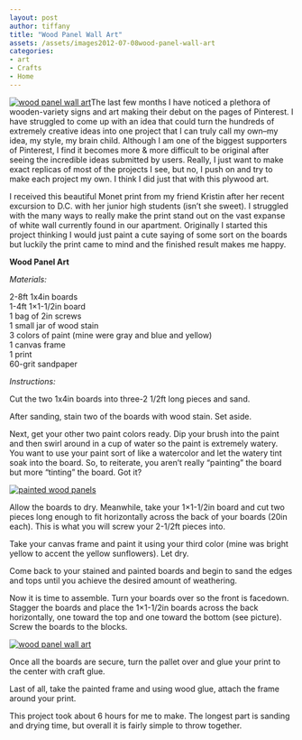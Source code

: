 ```yaml
---
layout: post
author: tiffany
title: "Wood Panel Wall Art"
assets: /assets/images2012-07-08wood-panel-wall-art
categories: 
- art
- Crafts
- Home
---
```


[![wood panel wall art](jekyll_uploads/2012/07/woodpanelwallartsat-325x487.jpg "woodpanelwallartsat")](http://www.sweetpeonies.com/2012/07/wood-panel-wall-art/woodpanelwallartsat/)The last few months I have noticed a plethora of wooden-variety signs and art making their debut on the pages of Pinterest. I have struggled to come up with an idea that could turn the hundreds of extremely creative ideas into one project that I can truly call my own–my idea, my style, my brain child. Although I am one of the biggest supporters of Pinterest, I find it becomes more & more difficult to be original after seeing the incredible ideas submitted by users. Really, I just want to make exact replicas of most of the projects I see, but no, I push on and try to make each project my own. I think I did just that with this plywood art.

I received this beautiful Monet print from my friend Kristin after her recent excursion to D.C. with her junior high students (isn’t she sweet). I struggled with the many ways to really make the print stand out on the vast expanse of white wall currently found in our apartment. Originally I started this project thinking I would just paint a cute saying of some sort on the boards but luckily the print came to mind and the finished result makes me happy.

**Wood Panel Art**

_Materials:_

2-8ft 1x4in boards  
1-4ft 1×1-1/2in board  
1 bag of 2in screws  
1 small jar of wood stain  
3 colors of paint (mine were gray and blue and yellow)  
1 canvas frame  
1 print  
60-grit sandpaper

_Instructions:_

Cut the two 1x4in boards into three-2 1/2ft long pieces and sand.

After sanding, stain two of the boards with wood stain. Set aside.

Next, get your other two paint colors ready. Dip your brush into the paint and then swirl around in a cup of water so the paint is extremely watery. You want to use your paint sort of like a watercolor and let the watery tint soak into the board. So, to reiterate, you aren’t really “painting” the board but more “tinting” the board. Got it?

[![painted wood panels](jekyll_uploads/2012/07/woodpanelwallart-3-575x384.jpg "woodpanelwallart (3)")](http://www.sweetpeonies.com/2012/07/wood-panel-wall-art/woodpanelwallart-3/)

Allow the boards to dry. Meanwhile, take your 1×1-1/2in board and cut two pieces long enough to fit horizontally across the back of your boards (20in each). This is what you will screw your 2-1/2ft pieces into.

Take your canvas frame and paint it using your third color (mine was bright yellow to accent the yellow sunflowers). Let dry.

Come back to your stained and painted boards and begin to sand the edges and tops until you achieve the desired amount of weathering.

Now it is time to assemble. Turn your boards over so the front is facedown. Stagger the boards and place the 1×1-1/2in boards across the back horizontally, one toward the top and one toward the bottom (see picture). Screw the boards to the blocks.

[![wood panel wall art](jekyll_uploads/2012/07/woodpanelwallart-1-575x382.jpg "woodpanelwallart (1)")](http://www.sweetpeonies.com/2012/07/wood-panel-wall-art/woodpanelwallart-1/)

Once all the boards are secure, turn the pallet over and glue your print to the center with craft glue.

Last of all, take the painted frame and using wood glue, attach the frame around your print.

This project took about 6 hours for me to make. The longest part is sanding and drying time, but overall it is fairly simple to throw together.